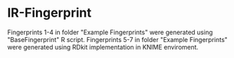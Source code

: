 # IR-Fingerprint

Fingerprints 1-4 in folder "Example Fingerprints" were generated using "BaseFingerprint" R script. Fingerprints 5-7 in folder "Example Fingerprints" were generated using RDkit implementation in KNIME enviroment. 
